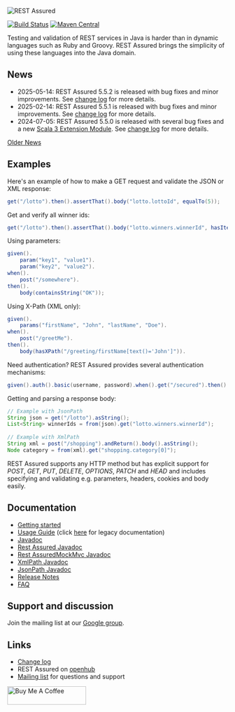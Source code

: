 ![REST Assured](rest-assured-logo-green.png)

[![Build Status](https://github.com/rest-assured/rest-assured/actions/workflows/ci.yml/badge.svg?branch=master)](https://github.com/rest-assured/rest-assured/actions/workflows/ci.yml)
[![Maven Central](https://maven-badges.herokuapp.com/maven-central/io.rest-assured/rest-assured/badge.svg)](https://maven-badges.herokuapp.com/maven-central/io.rest-assured/rest-assured)
<!-- [![Javadoc](https://javadoc-badge.appspot.com/io.rest-assured/rest-assured.svg)](http://www.javadoc.io/doc/io.rest-assured/rest-assured) -->


Testing and validation of REST services in Java is harder than in dynamic languages 
such as Ruby and Groovy. REST Assured brings the simplicity of using these 
languages into the Java domain.


## News
* 2025-05-14: REST Assured 5.5.2 is released with bug fixes and minor improvements. See [change log](https://raw.githubusercontent.com/rest-assured/rest-assured/master/changelog.txt) for more details.
* 2025-02-14: REST Assured 5.5.1 is released with bug fixes and minor improvements. See [change log](https://raw.githubusercontent.com/rest-assured/rest-assured/master/changelog.txt) for more details.
* 2024-07-05: REST Assured 5.5.0 is released with several bug fixes and a new [Scala 3 Extension Module](https://github.com/rest-assured/rest-assured/wiki/Scala#scala-extension-module). See [change log](https://raw.githubusercontent.com/rest-assured/rest-assured/master/changelog.txt) for more details.

[Older News](https://github.com/rest-assured/rest-assured/wiki/OldNews)


## Examples
Here's an example of how to make a GET request and validate the JSON or XML response:

```java
get("/lotto").then().assertThat().body("lotto.lottoId", equalTo(5));
```

Get and verify all winner ids:

```java
get("/lotto").then().assertThat().body("lotto.winners.winnerId", hasItems(23, 54));
```

Using parameters:

```java
given().
    param("key1", "value1").
    param("key2", "value2").
when().
    post("/somewhere").
then().
    body(containsString("OK"));
```

Using X-Path (XML only):

```java
given().
    params("firstName", "John", "lastName", "Doe").
when().
    post("/greetMe").
then().
    body(hasXPath("/greeting/firstName[text()='John']")).
```

Need authentication? REST Assured provides several authentication mechanisms:

```java
given().auth().basic(username, password).when().get("/secured").then().statusCode(200);
```

Getting and parsing a response body:

```java
// Example with JsonPath
String json = get("/lotto").asString();
List<String> winnerIds = from(json).get("lotto.winners.winnerId");
    
// Example with XmlPath
String xml = post("/shopping").andReturn().body().asString();
Node category = from(xml).get("shopping.category[0]");
```

REST Assured supports any HTTP method but has explicit support for *POST*, *GET*, *PUT*, *DELETE*, *OPTIONS*, *PATCH* and *HEAD* and includes specifying and validating e.g. parameters, headers, cookies and body easily.


## Documentation

* [Getting started](https://github.com/rest-assured/rest-assured/wiki/GettingStarted)
* [Usage Guide](https://github.com/rest-assured/rest-assured/wiki/Usage) (click [here](https://github.com/rest-assured/rest-assured/wiki/Usage_Legacy) for legacy documentation)
* [Javadoc](http://www.javadoc.io/doc/io.rest-assured/rest-assured/5.5.2)
* [Rest Assured Javadoc](http://static.javadoc.io/io.rest-assured/rest-assured/5.5.2/io/restassured/RestAssured.html)
* [Rest AssuredMockMvc Javadoc](http://static.javadoc.io/io.rest-assured/spring-mock-mvc/5.5.2/io/restassured/module/mockmvc/RestAssuredMockMvc.html)
* [XmlPath Javadoc](http://static.javadoc.io/io.rest-assured/xml-path/5.5.2/io/restassured/path/xml/XmlPath.html)
* [JsonPath Javadoc](http://static.javadoc.io/io.rest-assured/json-path/5.5.2/io/restassured/path/json/JsonPath.html)
* [Release Notes](https://github.com/rest-assured/rest-assured/wiki/ReleaseNotes)
* [FAQ](https://github.com/rest-assured/rest-assured/wiki/FAQ)

## Support and discussion
Join the mailing list at our [Google group](http://groups.google.com/group/rest-assured). 

## Links
* [Change log](https://github.com/rest-assured/rest-assured/raw/master/changelog.txt)
* REST Assured on [openhub](https://www.openhub.net/p/rest-assured)
* [Mailing list](http://groups.google.com/group/rest-assured) for questions and support

<a href="https://www.buymeacoffee.com/johanhaleby" target="_blank"><img src="https://cdn.buymeacoffee.com/buttons/arial-blue.png" alt="Buy Me A Coffee" style="height: 42px !important;width: 180px !important;" height="42px" width="180px"></a>

